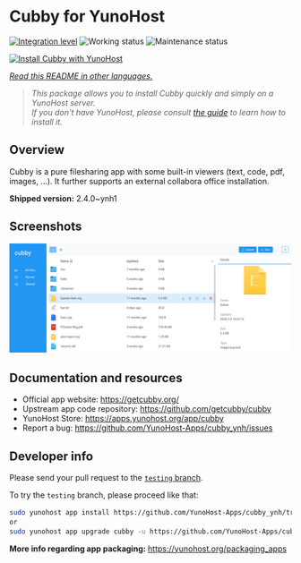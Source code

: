 <!--
N.B.: This README was automatically generated by <https://github.com/YunoHost/apps/tree/master/tools/readme_generator>
It shall NOT be edited by hand.
-->

# Cubby for YunoHost

[![Integration level](https://apps.yunohost.org/badge/integration/cubby)](https://ci-apps.yunohost.org/ci/apps/cubby/)
![Working status](https://apps.yunohost.org/badge/state/cubby)
![Maintenance status](https://apps.yunohost.org/badge/maintained/cubby)

[![Install Cubby with YunoHost](https://install-app.yunohost.org/install-with-yunohost.svg)](https://install-app.yunohost.org/?app=cubby)

*[Read this README in other languages.](./ALL_README.md)*

> *This package allows you to install Cubby quickly and simply on a YunoHost server.*  
> *If you don't have YunoHost, please consult [the guide](https://yunohost.org/install) to learn how to install it.*

## Overview

Cubby is a pure filesharing app with some built-in viewers (text, code, pdf, images, ...). It further supports an external collabora office installation.


**Shipped version:** 2.4.0~ynh1

## Screenshots

![Screenshot of Cubby](./doc/screenshots/screenshot.png)

## Documentation and resources

- Official app website: <https://getcubby.org/>
- Upstream app code repository: <https://github.com/getcubby/cubby>
- YunoHost Store: <https://apps.yunohost.org/app/cubby>
- Report a bug: <https://github.com/YunoHost-Apps/cubby_ynh/issues>

## Developer info

Please send your pull request to the [`testing` branch](https://github.com/YunoHost-Apps/cubby_ynh/tree/testing).

To try the `testing` branch, please proceed like that:

```bash
sudo yunohost app install https://github.com/YunoHost-Apps/cubby_ynh/tree/testing --debug
or
sudo yunohost app upgrade cubby -u https://github.com/YunoHost-Apps/cubby_ynh/tree/testing --debug
```

**More info regarding app packaging:** <https://yunohost.org/packaging_apps>
